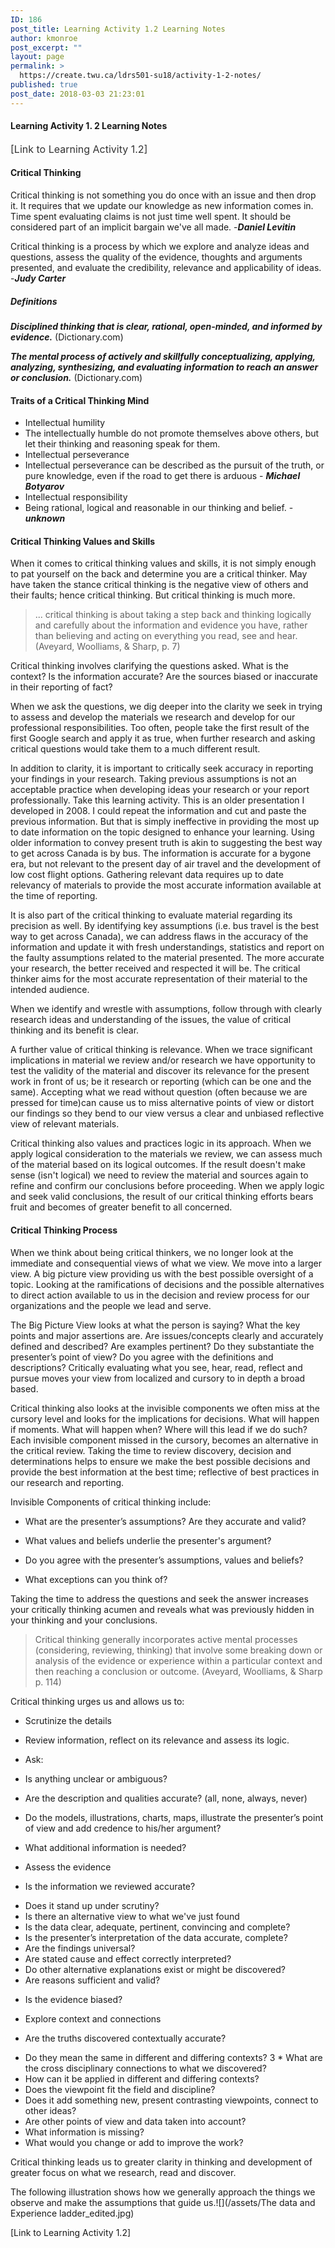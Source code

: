 ```yaml
---
ID: 186
post_title: Learning Activity 1.2 Learning Notes
author: kmonroe
post_excerpt: ""
layout: page
permalink: >
  https://create.twu.ca/ldrs501-su18/activity-1-2-notes/
published: true
post_date: 2018-03-03 21:23:01
---
```

<h4>Learning Activity 1. 2 Learning Notes</h4>

<span style="float: none;background-color: transparent;color: #333333;cursor: text;font-family: -apple-system,BlinkMacSystemFont,'Segoe UI',Roboto,Oxygen-Sans,Ubuntu,Cantarell,'Helvetica Neue',sans-serif;font-size: 16px;font-style: normal;font-variant: normal;font-weight: 400;letter-spacing: normal;text-align: left;text-decoration: none;text-indent: 0px">[Link to Learning Activity 1.2]</span>

<h4>Critical Thinking</h4>

Critical thinking is not something you do once with an issue and then drop it. It requires that we update our knowledge as new information comes in. Time spent evaluating claims is not just time well spent. It should be considered part of an implicit bargain we've all made. -<em><strong>Daniel Levitin</strong></em>

Critical thinking is a process by which we explore and analyze ideas and questions, assess the quality of the evidence, thoughts and arguments presented, and evaluate the credibility, relevance and applicability of ideas. -<em><strong>Judy Carter</strong></em>

<h5>Definitions</h5>

<em><strong>Disciplined thinking that is clear, rational, open-minded, and informed by evidence.</strong></em> (Dictionary.com)

<em><strong>The mental process of actively and skillfully conceptualizing, applying, analyzing, synthesizing, and evaluating information to reach an answer or conclusion.</strong></em> (Dictionary.com)

<h4>Traits of a Critical Thinking Mind</h4>

<ul>
<li>Intellectual humility</li>
<li>The intellectually humble do not promote themselves above others, but let their thinking and reasoning speak for them.</li>
<li>Intellectual perseverance</li>
<li>Intellectual perseverance can be described as the pursuit of the truth, or pure knowledge, even if the road to get there is arduous - <em><strong>Michael Botyarov</strong></em></li>
<li>Intellectual responsibility</li>
<li>Being rational, logical and reasonable in our thinking and belief. - <em><strong>unknown</strong></em></li>
</ul>

<h4>Critical Thinking Values and Skills</h4>

When it comes to critical thinking values and skills, it is not simply enough to pat yourself on the back and determine you are a critical thinker. May have taken the stance critical thinking is the negative view of others and their faults; hence critical thinking. But critical thinking is much more.

<blockquote>
  ... critical thinking is about taking a step back and thinking logically and carefully about the information and evidence you have, rather than believing and acting on everything you read, see and hear. (Aveyard, Woolliams, &amp; Sharp, p. 7)
</blockquote>

Critical thinking involves clarifying the questions asked. What is the context? Is the information accurate? Are the sources biased or inaccurate in their reporting of fact?

When we ask the questions, we dig deeper into the clarity we seek in trying to assess and develop the materials we research and develop for our professional responsibilities. Too often, people take the first result of the first Google search and apply it as true, when further research and asking critical questions would take them to a much different result.

In addition to clarity, it is important to critically seek accuracy in reporting your findings in your research. Taking previous assumptions is not an acceptable practice when developing ideas your research or your report professionally. Take this learning activity. This is an older presentation I developed in 2008. I could repeat the information and cut and paste the previous information. But that is simply ineffective in providing the most up to date information on the topic designed to enhance your learning. Using older information to convey present truth is akin to suggesting the best way to get across Canada is by bus. The information is accurate for a bygone era, but not relevant to the present day of air travel and the development of low cost flight options. Gathering relevant data requires up to date relevancy of materials to provide the most accurate information available at the time of reporting.

It is also part of the critical thinking to evaluate material regarding its precision as well. By identifying key assumptions (i.e. bus travel is the best way to get across Canada), we can address flaws in the accuracy of the information and update it with fresh understandings, statistics and report on the faulty assumptions related to the material presented. The more accurate your research, the better received and respected it will be. The critical thinker aims for the most accurate representation of their material to the intended audience.

When we identify and wrestle with assumptions, follow through with clearly research ideas and understanding of the issues, the value of critical thinking and its benefit is clear.

A further value of critical thinking is relevance. When we trace significant implications in material we review and/or research we have opportunity to test the validity of the material and discover its relevance for the present work in front of us; be it research or reporting (which can be one and the same). Accepting what we read without question (often because we are pressed for time)can cause us to miss alternative points of view or distort our findings so they bend to our view versus a clear and unbiased reflective view of relevant materials.

Critical thinking also values and practices logic in its approach. When we apply logical consideration to the materials we review, we can assess much of the material based on its logical outcomes. If the result doesn't make sense (isn't logical) we need to review the material and sources again to refine and confirm our conclusions before proceeding. When we apply logic and seek valid conclusions, the result of our critical thinking efforts bears fruit and becomes of greater benefit to all concerned.

<h4>Critical Thinking Process</h4>

When we think about being critical thinkers, we no longer look at the immediate and consequential views of what we view. We move into a larger view. A big picture view providing us with the best possible oversight of a topic. Looking at the ramifications of decisions and the possible alternatives to direct action available to us in the decision and review process for our organizations and the people we lead and serve.

The Big Picture View looks at what the person is saying? What the key points and major assertions are. Are issues/concepts clearly and accurately defined and described? Are examples pertinent? Do they substantiate the presenter’s point of view? Do you agree with the definitions and descriptions? Critically evaluating what you see, hear, read, reflect and pursue moves your view from localized and cursory to in depth a broad based.

Critical thinking also looks at the invisible components we often miss at the cursory level and looks for the implications for decisions. What will happen if moments. What will happen when? Where will this lead if we do such? Each invisible component missed in the cursory, becomes an alternative in the critical review. Taking the time to review discovery, decision and determinations helps to ensure we make the best possible decisions and provide the best information at the best time; reflective of best practices in our research and reporting.

Invisible Components of critical thinking include:

<ul>
<li>What are the presenter’s assumptions? Are they accurate and valid?</p></li>
<li><p>What values and beliefs underlie the presenter's argument?</p></li>
<li><p>Do you agree with the presenter’s assumptions, values and beliefs?</p></li>
<li><p>What exceptions can you think of?</p></li>
</ul>

<p>Taking the time to address the questions and seek the answer increases your critically thinking acumen and reveals what was previously hidden in your thinking and your conclusions.

<blockquote>
  Critical thinking generally incorporates active mental processes (considering, reviewing, thinking) that involve some breaking down or analysis of the evidence or experience within a particular context and then reaching a conclusion or outcome. (Aveyard, Woolliams, &amp; Sharp p. 114)
</blockquote>

Critical thinking urges us and allows us to:

<ul>
<li>Scrutinize the details</p></li>
<li><p>Review information, reflect on its relevance and assess its logic.</p></li>
<li><p>Ask:</p></li>
<li><p>Is anything unclear or ambiguous?</p></li>
<li><p>Are the description and qualities accurate? (all, none, always, never)</p></li>
<li><p>Do the models, illustrations, charts, maps, illustrate the presenter’s point of view and add credence to his/her argument?</p></li>
<li><p>What additional information is needed?</p></li>
<li><p>Assess the evidence</p></li>
<li><p>Is the information we reviewed accurate?</p></li>
<li>Does it stand up under scrutiny?</li>
<li>Is there an alternative view to what we've just found</li>
<li>Is the data clear, adequate, pertinent, convincing and complete?</li>
<li>Is the presenter’s interpretation of the data accurate, complete?</li>
<li>Are the findings universal?</li>
<li>Are stated cause and effect correctly interpreted?</li>
<li>Do other alternative explanations exist or might be discovered?</li>
<li>Are reasons sufficient and valid?</li>
<li><p>Is the evidence biased?</p></li>
<li><p>Explore context and connections</p></li>
<li><p>Are the truths discovered contextually accurate?</p></li>
<li>Do they mean the same in different and differing contexts? 3 * What are the cross disciplinary connections to what we discovered?</li>
<li>How can it be applied in different and differing contexts?</li>
<li>Does the viewpoint fit the field and discipline?</li>
<li>Does it add something new, present contrasting viewpoints, connect to other ideas?</li>
<li>Are other points of view and data taken into account?</li>
<li>What information is missing?</li>
<li>What would you change or add to improve the work?</li>
</ul>

<p>Critical thinking leads us to greater clarity in thinking and development of greater focus on what we research, read and discover.

The following illustration shows how we generally approach the things we observe and make the assumptions that guide us.![](/assets/The data and Experience ladder_edited.jpg)

[Link to Learning Activity 1.2]
